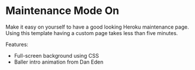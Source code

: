 # Maintenance Mode On

Make it easy on yourself to have a good looking Heroku maintenance page. Using this template having a custom page takes less than five minutes.

Features:

* Full-screen background using CSS
* Baller intro animation from Dan Eden